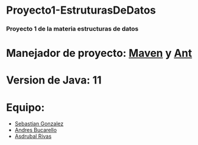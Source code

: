 # Proyecto1-EstruturasDeDatos

### Proyecto 1 de la materia estructuras de datos

# Manejador de proyecto: [Maven](https://github.com/Stolkerve/Proyecto1-EstruturasDeDatos/tree/main) y [Ant](https://github.com/Stolkerve/Proyecto1-EstruturasDeDatos/tree/ant)

# Version de Java: 11

# Equipo:
- [Sebastian Gonzalez](https://github.com/Stolkerve)
- [Andres Bucarello](https://github.com/andresbucarello)
- [Asdrubal Rivas](https://github.com/Retr0os)  